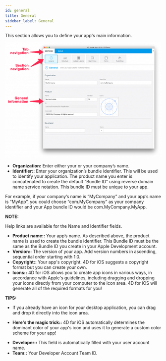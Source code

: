 ```yaml
---
id: general
title: General
sidebar_label: General
---
```


This section allows you to define your app's main information.

![General section](assets/project-editor/General-section-4D-for-iOS.png)

* **Organization:** Enter either your or your company’s name.
* **Identifier::** Enter your organization’s bundle identifier. This will be used to identify your application. The product name you enter is concatenated to create the default “Bundle ID” using reverse domain name service notation. This bundle ID must be unique to your app.
 

For example, if your company’s name is “MyCompany” and your app’s name is “MyApp”, you could choose “com.MyCompany” as your company identifier and your App bundle ID would be com.MyCompany.MyApp.

<div markdown="1" class = "tips">

**NOTE:**

Help links are available for the Name and Identifier fields.
</div>

 

* **Product name::** Your app’s name. As described above, the product name is used to create the bundle identifier. This Bundle ID must be the same as the Bundle ID you create in your Apple Development account.
* **Version::** The version of your app. Add version numbers in ascending, sequential order starting with 1.0.
* **Copyright::** Your app's copyright. 4D for iOS suggests a copyright format but you can create your own.
* **Icons::** 4D for iOS allows you to create app icons in various ways, in accordance with  Apple's guidelines, including dragging and dropping your icons directly from your computer to the icon area. 4D for iOS will generate all of the required formats for you!
 

<div markdown="1" class = "tips">

**TIPS:**

* If you already have an icon for your desktop application, you can drag and drop it directly into the icon area. 

* **Here's the magic trick::** 4D for iOS automatically determines the dominant color of your app's icon and uses it to generate a custom color scheme for your app!
</div>


* **Developer::** This field is automatically filled with your user account name.
* **Team::** Your Developer Account Team ID.


